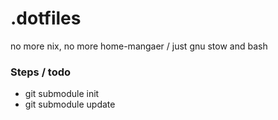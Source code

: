 # .dotfiles

no more nix, no more home-mangaer / just gnu stow and bash

### Steps / todo 

- git submodule init
- git submodule update
